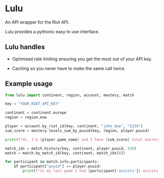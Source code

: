 # Lulu
An API wrapper for the Riot API.

Lulu provides a pythonic easy to use interface.

## Lulu handles

* Optimised rate limiting ensuring you get the most out of your API key.

* Caching so you never have to make the same call twice.

## Example usage

```py
from lulu import continent, region, account, mastery, match

key = "YOUR_RIOT_API_KEY"

continent = continent.europe
region = region.euw

player = account.by_riot_id(key, continent, "john_doe", "1234")
sum_score = mastery.levels_sum_by_puuid(key, region, player.puuid)

print(f"Hi, I'm {player.game_name} and I have {sum_score} total mastery levels.")

match_ids = match.history(key, continent, player.puuid, 420)
match = match.by_match_id(key, continent, match_ids[0])

for participant in match.info.participants:
    if participant["puuid"] == player.puuid:
        print(f"In my last game I had {participant['assists']} assists.")
```
